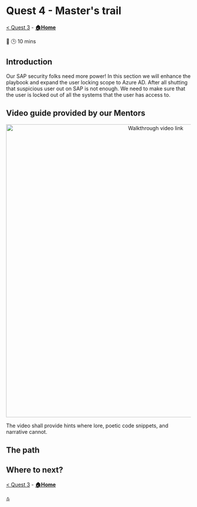 # Quest 4 - Master's trail

[< Quest 3](quest3.md) - **[🏠Home](../README.md)**

🌟
🕒 10 mins

## Introduction

Our SAP security folks need more power! In this section we will enhance the playbook and expand the user locking scope to Azure AD. After all shutting that suspicious user out on SAP is not enough. We need to make sure that the user is locked out of all the systems that the user has access to.

## Video guide provided by our Mentors

<p align="center" width="100%">
    <a href="https://youtu.be/IsJS36Ll5uU" target="_blank" rel="noopener noreferrer">
        <img alt="Walkthrough video link" src="../img/student/Quest4/youtube-teaser.png"  width="800">
    </a>
</p>

The video shall provide hints where lore, poetic code snippets, and narrative cannot.

## The path

## Where to next?

[< Quest 3](quest3.md) - **[🏠Home](../README.md)**

[🔝](#)
